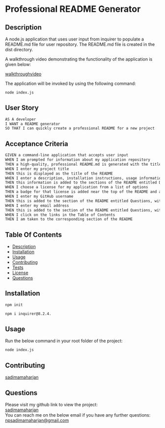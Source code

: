 # Professional README Generator

## Description

A node.js application that uses user input from inquirer to populate a README.md file for user repository. The README.md file is created in the dist directory.

A walkthrough video demonstrating the functionality of the application is given below:

[walkthroughvideo](./src/)

The application will be invoked by using the following command:

```bash
node index.js
```

## User Story

```md
AS A developer
I WANT a README generator
SO THAT I can quickly create a professional README for a new project
```

## Acceptance Criteria

```md
GIVEN a command-line application that accepts user input
WHEN I am prompted for information about my application repository
THEN a high-quality, professional README.md is generated with the title of my project and sections entitled Description, Table of Contents, Installation, Usage, License, Contributing, Tests, and Questions
WHEN I enter my project title
THEN this is displayed as the title of the README
WHEN I enter a description, installation instructions, usage information, contribution guidelines, and test instructions
THEN this information is added to the sections of the README entitled Description, Installation, Usage, Contributing, and Tests
WHEN I choose a license for my application from a list of options
THEN a badge for that license is added near the top of the README and a notice is added to the section of the README entitled License that explains which license the application is covered under
WHEN I enter my GitHub username
THEN this is added to the section of the README entitled Questions, with a link to my GitHub profile
WHEN I enter my email address
THEN this is added to the section of the README entitled Questions, with instructions on how to reach me with additional questions
WHEN I click on the links in the Table of Contents
THEN I am taken to the corresponding section of the README
```

## Table Of Contents

- [Description](#description)
- [Installation](#installation)
- [Usage](#usage)
- [Contributing](#contributing)
- [Tests](#tests)
- [License](#license)
- [Questions](#questions)

## Installation

```bash
npm init
```

```bash
npm i inquirer@8.2.4.
```

## Usage

Run the below command in your root folder of the project:

```bash
node index.js
```

## Contributing

[sadimamaharjan](https://github.com/sadimamaharjan)

## Questions

Please visit my github link to view the project:
<br />
[sadimamaharjan](https://github.com/sadimamaharjan)
<br />
You can reach me on the below email if you have any further questions:
<br />
npsadimamaharjan@gmail.com
